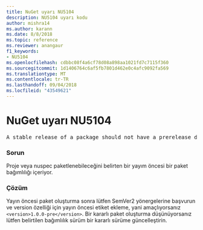 ```yaml
---
title: NuGet uyarı NU5104
description: NU5104 uyarı kodu
author: mishra14
ms.author: karann
ms.date: 8/8/2018
ms.topic: reference
ms.reviewer: anangaur
f1_keywords:
- NU5104
ms.openlocfilehash: cdbbc08f4a6cf78d08a898aa1021fd7c7115f360
ms.sourcegitcommit: 1d1406764c6af5fb7801d462e0c4afc9092fa569
ms.translationtype: MT
ms.contentlocale: tr-TR
ms.lasthandoff: 09/04/2018
ms.locfileid: "43549621"
---
```

# <a name="nuget-warning-nu5104"></a>NuGet uyarı NU5104
<pre>A stable release of a package should not have a prerelease dependency. Either modify the version spec of dependency "NuGet.Versioning [4.7.0-preview4.5065, )" or update the version field in the nuspec.</pre>

### <a name="issue"></a>Sorun

Proje veya nuspec paketlenebileceğini belirten bir yayım öncesi bir paket bağımlılığı içeriyor.


### <a name="solution"></a>Çözüm

Yayın öncesi paket oluşturma sonra lütfen SemVer2 yönergelerine başvurun ve version özelliği için yayın öncesi etiket ekleme, yani amaçlıyorsanız `<version>1.0.0-pre</version>`. Bir kararlı paket oluşturma düşünüyorsanız lütfen belirtilen bağımlılık sürüm bir kararlı sürüme güncelleştirin.

